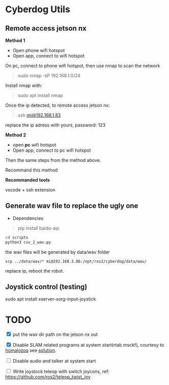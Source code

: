 # Cyberdog Utils

## Remote access jetson nx

**Method 1**

- Open phone wifi hotspot
- Open app, connect to wifi hotspot

On pc, connect to phone wifi hotspot, then use nmap to scan the network
> sudo nmap -sP 192.168.1.0/24

Install nmap with:
> sudo apt install nmap

Once the ip detected, to remote access jetson nx:
> ssh mi@192.168.1.83 

replace the ip adress with yours, password: 123

**Method 2**

- open **pc** wifi hotspot
- Open app, connect to pc wifi hotspot

Then the same steps from the method above. 

Recommand this method


**Recommanded tools**

vscode + ssh extension 

## Generate wav file to replace the ugly one
* Dependencies
> pip install baidu-aip
``` bash
cd scripts
python3 csv_2_wav.py
```
the wav files will be generated by data/wav folder

```
scp ../data/wav/* mi@192.168.3.86:/opt/ros2/cyberdog/data/wav/

```
replace ip, reboot the robot.

## Joystick control (testing)

sudo apt install xserver-xorg-input-joystick

# TODO

<input type="checkbox" checked /> put the wav dir path on the jetson nx out

<input type="checkbox" checked /> Disable SLAM related programs at system start(rtab msckf), courtesy to [homalozoa](https://github.com/homalozoa) see [solution](https://github.com/linzhibo/Cyberdog_utils/issues/1#issue-996182833).

<input type="checkbox" enabled /> Disable audio and talker at system start

<input type="checkbox" enabled /> Write joystock teleop with switch joycons, ref: https://github.com/ros2/teleop_twist_joy